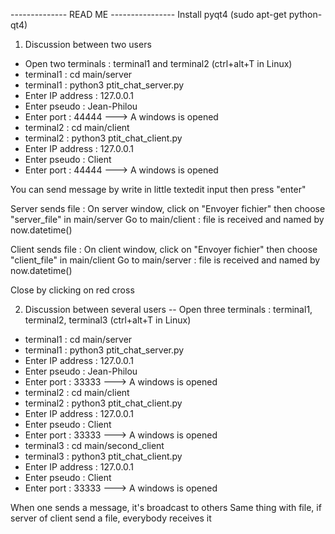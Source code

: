 -------------- READ ME ----------------
Install pyqt4 (sudo apt-get python-qt4)

1. Discussion between two users
- Open two terminals : terminal1 and terminal2 (ctrl+alt+T in Linux)
- terminal1 : cd main/server
- terminal1 : python3 ptit_chat_server.py
- Enter IP address : 127.0.0.1
- Enter pseudo : Jean-Philou
- Enter port : 44444
---> A windows is opened
- terminal2 : cd main/client
- terminal2 : python3 ptit_chat_client.py
- Enter IP address : 127.0.0.1
- Enter pseudo : Client
- Enter port : 44444
---> A windows is opened

You can send message by write in little textedit input then press "enter"

Server sends file :
	On server window, click on "Envoyer fichier" then choose "server_file" in main/server
	Go to main/client : file is received and named by now.datetime()

Client sends file :
	On client window, click on "Envoyer fichier" then choose "client_file" in main/client
	Go to main/server : file is received and named by now.datetime()

Close by clicking on red cross


2. Discussion between several users
-- Open three terminals : terminal1, terminal2, terminal3 (ctrl+alt+T in Linux)
- terminal1 : cd main/server
- terminal1 : python3 ptit_chat_server.py
- Enter IP address : 127.0.0.1
- Enter pseudo : Jean-Philou
- Enter port : 33333
---> A windows is opened
- terminal2 : cd main/client
- terminal2 : python3 ptit_chat_client.py
- Enter IP address : 127.0.0.1
- Enter pseudo : Client
- Enter port : 33333
---> A windows is opened
- terminal3 : cd main/second_client
- terminal3 : python3 ptit_chat_client.py
- Enter IP address : 127.0.0.1
- Enter pseudo : Client
- Enter port : 33333
---> A windows is opened

When one sends a message, it's broadcast to others
Same thing with file, if server of client send a file, everybody receives it
